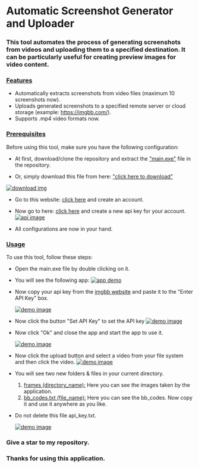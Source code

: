 # Automatic Screenshot Generator and Uploader

### This tool automates the process of generating screenshots from videos and uploading them to a specified destination. It can be particularly useful for creating preview images for video content.

### <u>Features</u>

- Automatically extracts screenshots from video files (maximum 10 screenshots now).
- Uploads generated screenshots to a specified remote server or cloud storage (example: https://imgbb.com/).
- Supports .mp4 video formats now.

### <u>Prerequisites</u>

Before using this tool, make sure you have the following configuration:

- At first, download/clone the repository and extract the <a href="https://github.com/RaisulislamRimon/create-screenshots-from-videos-and-upload-automatically/blob/main/main.exe">"main.exe"</a> file in the repository.

- Or, simply download this file from here: <a href="https://github.com/RaisulislamRimon/create-screenshots-from-videos-and-upload-automatically/blob/main/main.exe">"click here to download"</a>

<a href="https://img001.prntscr.com/file/img001/Un-tlfTgRyanEoHTfMsxfQ.png">
<img src="https://img001.prntscr.com/file/img001/Un-tlfTgRyanEoHTfMsxfQ.png" alt="download img" />
</a>

- Go to this website: <a href="https://imgbb.com/">click here</a> and create an account.

- Now go to here: <a href="https://api.imgbb.com/" target="_blank">click here</a> and create a new api key for your account.
  <a href="https://api.imgbb.com/">
  <img src="https://img001.prntscr.com/file/img001/a7a-06MlTNCgkcmEG0fE-w.png" alt="api image" />
  </a>
- All configurations are now in your hand.

### <u>Usage</u>

To use this tool, follow these steps:

- Open the main.exe file by double clicking on it.
- You will see the following app:
  <a href="https://img001.prntscr.com/file/img001/lXPPIB1_Tw2iKNyBsjArSQ.png" target="_blank">
  <img src="https://img001.prntscr.com/file/img001/lXPPIB1_Tw2iKNyBsjArSQ.png" alt="app demo" />
  </a>

- Now copy your api key from the <a href="https://api.imgbb.com/" target="_blank">imgbb website</a> and paste it to the "Enter API Key" box.

  <a href="https://img001.prntscr.com/file/img001/JvQ70KAvQQaCHU06eH5TBg.png">
  <img src="https://img001.prntscr.com/file/img001/JvQ70KAvQQaCHU06eH5TBg.png" alt="demo image"/>
  </a>

- Now click the button "Set API Key" to set the API key
  <a href="https://img001.prntscr.com/file/img001/nO4SlXUQRY2RhzRpVkvg0g.png">
  <img src="https://img001.prntscr.com/file/img001/nO4SlXUQRY2RhzRpVkvg0g.png" alt="demo image"/>
  </a>

- Now click "Ok" and close the app and start the app to use it.

  <a href="https://img001.prntscr.com/file/img001/mErPZv2eRnu3uqarqaB67Q.png">
    <img src="https://img001.prntscr.com/file/img001/mErPZv2eRnu3uqarqaB67Q.png" alt="demo image"/>
    </a>

- Now click the upload button and select a video from your file system and then click the video.
  <a href="https://img001.prntscr.com/file/img001/Ua8DX1BUSxORh20JTY_vEg.png">
  <img src="https://img001.prntscr.com/file/img001/Ua8DX1BUSxORh20JTY_vEg.png" alt="demo image"/>
  </a>

- You will see two new folders & files in your current directory.

  1. <u>frames (directory_name):</u>
     Here you can see the images taken by the application.
  2. <u>bb_codes.txt (file_name):</u>
     Here you can see the bb_codes. Now copy it and use it anywhere as you like.

- Do not delete this file api_key.txt.

  <a href="https://img001.prntscr.com/file/img001/5s_9MQsgQOmEu6_iV2ZB7A.png">
  <img src="https://img001.prntscr.com/file/img001/5s_9MQsgQOmEu6_iV2ZB7A.png" alt="demo image">
  </a>

### Give a star to my repository.

### Thanks for using this application.
